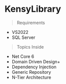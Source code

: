 # KensyLibrary

> Requirements
 * VS2022
 * SQL Server
 
>Topics Inside
 * Net Core 6
 * Domain Driven Design+
 * Dependency Injection
 * Generic Repository
 * N-Tier Architecture
